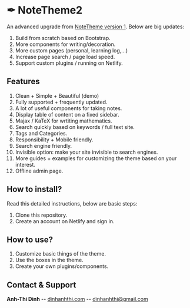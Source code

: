 # ✒ NoteTheme2

An advanced upgrade from [NoteTheme version 1](https://github.com/dinhanhthi/notetheme). Below are big updates:

1. Build from scratch based on Bootstrap.
2. More components for writing/decoration.
3. More custom pages (personal, learning log,...)
4. Increase page search / page load speed.
5. Support custom plugins / running on Netlify.

## Features

1. Clean + Simple + Beautiful (demo)
2. Fully supported + frequently updated.
3. A lot of useful components for taking notes.
4. Display table of content on a fixed sidebar.
5. Majax / KaTeX for wrtiting mathematics.
6. Search quickly based on keywords / full text site.
7. Tags and Categories.
8. Responsibility + Mobile friendly.
9. Search engine friendly.
10. Invisible option: make your site invisible to search engines.
11. More guides + examples for customizing the theme based on your interest.
12. Offline admin page.

## How to install?

Read this detailed instructions, below are basic steps:

1. Clone this repository.
2. Create an account on Netlify and sign in.

## How to use?

1. Customize basic things of the theme.
2. Use the boxes in the theme.
3. Create your own plugins/components.

## Contact & Support

**Anh-Thi Dinh** -- [dinhanhthi.com](https://dinhanhthi.com) -- [dinhanhthi@gmail.com](mailto:dinhanhthi@gmail.com)